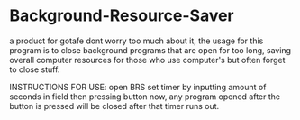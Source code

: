 # Background-Resource-Saver
a product for gotafe dont worry too much about it, the usage for this program is to close background programs that are open for too long, saving overall computer resources for those who use computer's but often forget to close stuff.

INSTRUCTIONS FOR USE:
open BRS
set timer by inputting amount of seconds in field then pressing button
now, any program opened after the button is pressed will be closed after that timer runs out.
